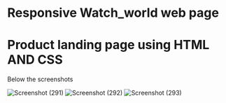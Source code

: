 # Responsive Watch_world web page
# Product landing page using HTML AND CSS

Below the screenshots

![Screenshot (291)](https://github.com/chandan063/landing_page/assets/106027583/628e98e7-1375-426a-898e-5801ea4417cc)
![Screenshot (292)](https://github.com/chandan063/landing_page/assets/106027583/1c0a3345-59f7-4a07-86c0-205c94dabacf)
![Screenshot (293)](https://github.com/chandan063/landing_page/assets/106027583/5fb7fdd3-8b2b-4c53-9a05-3b48dc7fdf06)
